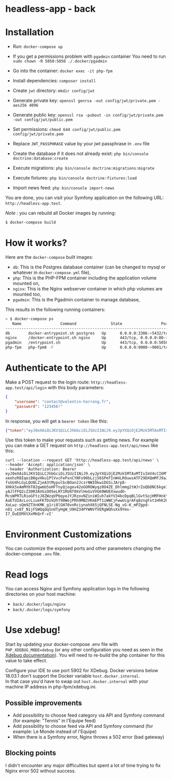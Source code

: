 headless-app - back
==============

# Installation

- Run: `docker-compose up`


- If you get a permissions problem with `pgadmin` container You need to run `sudo chown -R 5050:5050 ./.docker/pgadmin` 


- Go into the container: `docker exec -it php-fpm`


- Install dependencies: `composer install`


- Create `jwt` directory: `mkdir config/jwt`


- Generate private key: `openssl genrsa -out config/jwt/private.pem -aes256 4096`


- Generate public key: `openssl rsa -pubout -in config/jwt/private.pem -out config/jwt/public.pem`


- Set permissions: `chmod 644 config/jwt/public.pem config/jwt/private.pem`


- Replace `JWT_PASSPHRASE` value by your jwt passphrase in `.env` file

- Create the database if it does not already exist: `php bin/console doctrine:database:create`

- Execute migrations: `php bin/console doctrine:migrations:migrate`


- Execute fixtures: `php bin/console doctrine:fixtures:load`


- Import news feed: `php bin/console import-news`


You are done, you can visit your Symfony application on the following URL: `http://headless-app.test`.

_Note :_ you can rebuild all Docker images by running:

```bash
$ docker-compose build
```

# How it works?

Here are the `docker-compose` built images:

* `db`: This is the Postgres database container (can be changed to mysql or whatever in `docker-compose.yml` file),
* `php`: This is the PHP-FPM container including the application volume mounted on,
* `nginx`: This is the Nginx webserver container in which php volumes are mounted too,
* `pgadmin`: This is the Pgadmin container to manage database,

This results in the following running containers:

```bash
> $ docker-compose ps
   Name                 Command               State                 Ports
---------------------------------------------------------------------------------------
db        docker-entrypoint.sh postgres   Up      0.0.0.0:3306->5432/tcp
nginx     /docker-entrypoint.sh nginx     Up      443/tcp, 0.0.0.0:80->80/tcp
pgadmin   /entrypoint.sh                  Up      443/tcp, 0.0.0.0:5050->80/tcp
php-fpm   php-fpm8 -F                     Up      0.0.0.0:9000->9001/tcp
```

# Authenticate to the API

Make a POST request to the login route: `http://headless-app.test/api/login` with this body parameters:
```json
{
    "username": "contact@valentin-harrang.fr",
    "password": "123456!"
}
```

In response, you will get a `bearer token` like this:
```json
{"token":"eyJ0eXAiOiJKV1QiLCJhbGciOiJSUzI1NiJ9.eyJpYXQiOjE2Mzk5MTAxMTIsImV4cCI6MTYzOTkxMzcxMiwicm9sZXMiOlsiUk9MRV9VU0VSIl0sInVzZXJuYW1lIjoiY29udGFjdEB2YWxlbnRpbi1oYXJyYW5nLmZyIn0.fId2bV7bajQMCIn37UQanCNmQ-xeohzR8IqeiB0gvHku1PlVvcFePxnCYNFo90bLzj56SPmTInW4LROuwsATF29DXQmMfJ9aJm5O-fsGU4hLGyLQU8LZjeA3tMypulbcBOan2JczrNWIOkwiDGSiJArp8-XHkk5xAmMYbT82gwmb5oHFTnyQjogev42oGOROWyqz0O4ZE_Dhlmmg2tWJrZoQbDNC6kge11tjrvXZ6Dp_IcYx4YfZMelIVOEm4NfHTBK1u7L1D-yAJlFFQ2cZ30R3AVGiOO5eLRY1RU8f0kVlHoGsVVG69WUEXxwudO-McsWPRTLRioGFtzJ8ZWzqVP6qyeJYJRzovNZiniWIuh7akYV34bcDpqBLlGvtSojHMFHnkYzWU_J2tU7ymg2ybrLlMXK5ma7HlLD4SPXbVZU9uRf9Vph114fw2Cgz-AaETUIAcLvcLiueFKTDzkUhf90WojPRh9MB2VKmEPT1iWWCjFwwUcgrAFq8zngFxt1HhK2Qmpq0M0EAi0nUbN8MMujEDFEtoagu-XoLwz-sQm9ZTXnKMK_g1ri8lGH70vnRciynahX65jQFNLSE-Ng_vG-K_mPZgpd-n81_cx6T_N1jFSWQqdqSnUTyHgW_U9HZ34PYWNVfVERgWQhsXx9Yms-I7_DuEEMXtXxMkQrF-vI"}
```

Use this token to make your requests such as getting news.
For example you can make a GET request on `http://headless-app.test/api/news` like this:
```
curl --location --request GET 'http://headless-app.test/api/news' \
--header 'Accept: application/json' \
--header 'Authorization: Bearer eyJ0eXAiOiJKV1QiLCJhbGciOiJSUzI1NiJ9.eyJpYXQiOjE2Mzk5MTAxMTIsImV4cCI6MTYzOTkxMzcxMiwicm9sZXMiOlsiUk9MRV9VU0VSIl0sInVzZXJuYW1lIjoiY29udGFjdEB2YWxlbnRpbi1oYXJyYW5nLmZyIn0.fId2bV7bajQMCIn37UQanCNmQ-xeohzR8IqeiB0gvHku1PlVvcFePxnCYNFo90bLzj56SPmTInW4LROuwsATF29DXQmMfJ9aJm5O-fsGU4hLGyLQU8LZjeA3tMypulbcBOan2JczrNWIOkwiDGSiJArp8-XHkk5xAmMYbT82gwmb5oHFTnyQjogev42oGOROWyqz0O4ZE_Dhlmmg2tWJrZoQbDNC6kge11tjrvXZ6Dp_IcYx4YfZMelIVOEm4NfHTBK1u7L1D-yAJlFFQ2cZ30R3AVGiOO5eLRY1RU8f0kVlHoGsVVG69WUEXxwudO-McsWPRTLRioGFtzJ8ZWzqVP6qyeJYJRzovNZiniWIuh7akYV34bcDpqBLlGvtSojHMFHnkYzWU_J2tU7ymg2ybrLlMXK5ma7HlLD4SPXbVZU9uRf9Vph114fw2Cgz-AaETUIAcLvcLiueFKTDzkUhf90WojPRh9MB2VKmEPT1iWWCjFwwUcgrAFq8zngFxt1HhK2Qmpq0M0EAi0nUbN8MMujEDFEtoagu-XoLwz-sQm9ZTXnKMK_g1ri8lGH70vnRciynahX65jQFNLSE-Ng_vG-K_mPZgpd-n81_cx6T_N1jFSWQqdqSnUTyHgW_U9HZ34PYWNVfVERgWQhsXx9Yms-I7_DuEEMXtXxMkQrF-vI'
```

# Environment Customizations

You can customize the exposed ports and other parameters changing the docker-compose `.env` file.

# Read logs

You can access Nginx and Symfony application logs in the following directories on your host machine:

* `back/.docker/logs/nginx`
* `back/.docker/logs/symfony`

# Use xdebug!

Start by updating your docker-compose .env file with `PHP_XDEBUG_MODE=debug` (or any other configuration you need as seen in the [Xdebug documentation](https://xdebug.org/docs/all_settings#mode)).
You will need to re-build the php container for this value to take effect.

Configure your IDE to use port 5902 for XDebug.
Docker versions below 18.03.1 don't support the Docker variable `host.docker.internal`.  
In that case you'd have to swap out `host.docker.internal` with your machine IP address in php-fpm/xdebug.ini.

## Possible improvements

- Add possibility to choose feed category via API and Symfony command (for example: "Tennis" in l'Equipe feed)
- Add possibility to choose feed via API and Symfony command (for example: Le Monde instead of l'Equipe)
- When there is a Symfony error, Nginx throws a 502 error (bad gateway)

## Blocking points

I didn't encounter any major difficulties but spent a lot of time trying to fix Nginx error 502 without success.